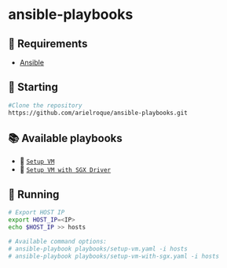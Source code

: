 # ansible-playbooks

## :bookmark: Requirements
- [Ansible](https://docs.ansible.com/ansible/latest/installation_guide/intro_installation.html)

## :triangular_flag_on_post: Starting
```bash
#Clone the repository
https://github.com/arielroque/ansible-playbooks.git
```
## :books: Available playbooks

- :book: [`Setup VM`](https://github.com/arielroque/ansible-playbooks/blob/main/playbooks/setup-vm.yaml) 
- :book: [`Setup VM with SGX Driver`](https://github.com/arielroque/ansible-playbooks/blob/main/playbooks/setup-vm-with-sgx.yaml)


## :triangular_flag_on_post: Running

```bash
# Export HOST IP
export HOST_IP=<IP>
echo $HOST_IP >> hosts

# Available command options:
# ansible-playbook playbooks/setup-vm.yaml -i hosts
# ansible-playbook playbooks/setup-vm-with-sgx.yaml -i hosts
```
